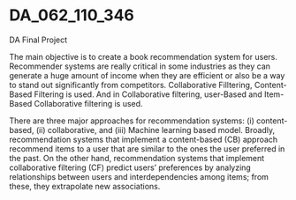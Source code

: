# DA_062_110_346
DA Final Project 

The main objective is to create a book recommendation system for users. Recommender systems are really critical in some industries as they can generate a huge amount of income when they are efficient or also be a way to stand out significantly from competitors. Collaborative Filltering, Content-Based Filtering is used. And in Collaborative filtering, user-Based and Item-Based Collaborative filtering is used.

There are three major approaches for recommendation systems: (i) content-based, (ii) collaborative, and (iii) Machine learning based model. Broadly, recommendation systems that implement a content-based (CB) approach recommend items to a user that are similar to the ones the user preferred in the past. On the other hand, recommendation systems that implement collaborative filtering (CF) predict users’ preferences by analyzing relationships between users and interdependencies among items; from these, they extrapolate new associations.
